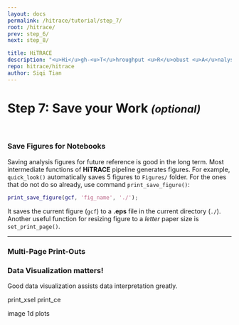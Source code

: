 ```yaml
---
layout: docs
permalink: /hitrace/tutorial/step_7/
root: /hitrace/
prev: step_6/
next: step_8/

title: HiTRACE
description: "<u>Hi</u>gh-<u>T</u>hroughput <u>R</u>obust <u>A</u>nalysis for <u>C</u>apillary <u>E</u>lectrophoresis"
repo: hitrace/hitrace
author: Siqi Tian
---
```


# Step 7: Save your Work _<small>(optional)</small>_

<br/>

### Save Figures for Notebooks

Saving analysis figures for future reference is good in the long term. Most intermediate functions of **HiTRACE** pipeline generates figures. For example, `quick_look()` automatically saves 5 figures to `Figures/` folder. For the ones that do not do so already, use command `print_save_figure()`:

```matlab
print_save_figure(gcf, 'fig_name', './');
```

It saves the current figure (`gcf`) to a **.eps** file in the current directory (`./`). Another useful function for resizing figure to a _letter_ paper size is `set_print_page()`.

<hr/>

### Multi-Page Print-Outs




### Data Visualization matters!

Good data visualization assists data interpretation greatly. 

print_xsel
print_ce

image
1d plots
